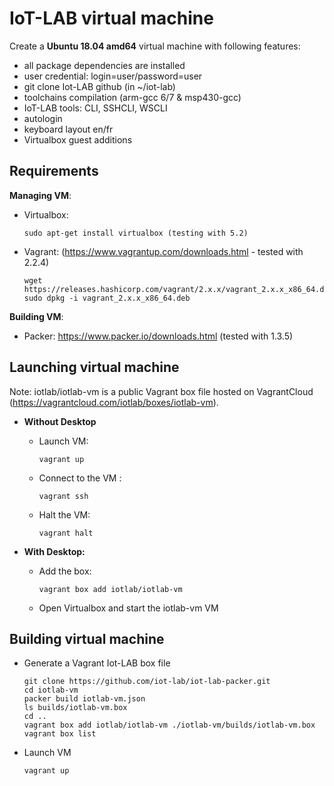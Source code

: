 IoT-LAB virtual machine
=======================

Create a **Ubuntu 18.04 amd64** virtual machine with following features:
- all package dependencies are installed
- user credential: login=user/password=user
- git clone Iot-LAB github (in ~/iot-lab)
- toolchains compilation (arm-gcc 6/7 & msp430-gcc)
- IoT-LAB tools: CLI, SSHCLI, WSCLI
- autologin
- keyboard layout en/fr
- Virtualbox guest additions

Requirements
------------

**Managing VM**:

- Virtualbox:

      sudo apt-get install virtualbox (testing with 5.2)


- Vagrant: (https://www.vagrantup.com/downloads.html - tested with 2.2.4)

      wget https://releases.hashicorp.com/vagrant/2.x.x/vagrant_2.x.x_x86_64.deb
      sudo dpkg -i vagrant_2.x.x_x86_64.deb


**Building VM**:

- Packer: https://www.packer.io/downloads.html (tested with 1.3.5)


Launching virtual machine
-------------------------

Note: iotlab/iotlab-vm is a public Vagrant box file hosted on VagrantCloud
(https://vagrantcloud.com/iotlab/boxes/iotlab-vm).

- **Without Desktop**

  - Launch VM:

        vagrant up

  - Connect to the VM :

        vagrant ssh

  - Halt the VM:

        vagrant halt

- **With Desktop:**

  - Add the box:

        vagrant box add iotlab/iotlab-vm

  - Open Virtualbox and start the iotlab-vm VM


Building virtual machine
------------------------

- Generate a Vagrant Iot-LAB box file

      git clone https://github.com/iot-lab/iot-lab-packer.git
      cd iotlab-vm
      packer build iotlab-vm.json
      ls builds/iotlab-vm.box
      cd ..
      vagrant box add iotlab/iotlab-vm ./iotlab-vm/builds/iotlab-vm.box
      vagrant box list

- Launch VM

      vagrant up

